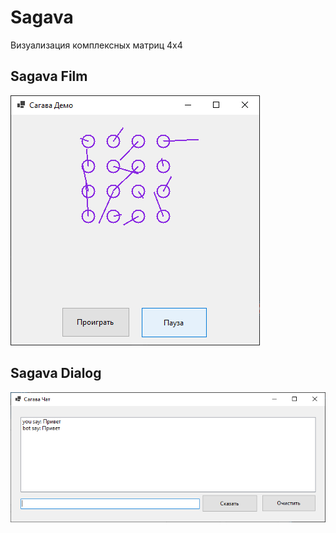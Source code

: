 # Sagava
Визуализация комплексных матриц 4x4

## Sagava Film
![](SagavaFilm/Demo.png)

## Sagava Dialog
![](SagavaDialog/Demo.png)
